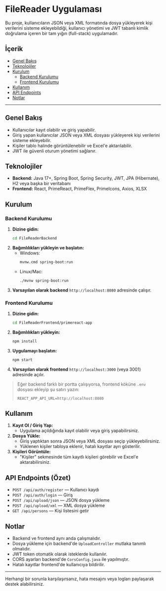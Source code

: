 # FileReader Uygulaması

Bu proje, kullanıcıların JSON veya XML formatında dosya yükleyerek kişi verilerini sisteme ekleyebildiği, kullanıcı yönetimi ve JWT tabanlı kimlik doğrulama içeren bir tam yığın (full-stack) uygulamadır.

## İçerik
- [Genel Bakış](#genel-bakış)
- [Teknolojiler](#teknolojiler)
- [Kurulum](#kurulum)
  - [Backend Kurulumu](#backend-kurulumu)
  - [Frontend Kurulumu](#frontend-kurulumu)
- [Kullanım](#kullanım)
- [API Endpoints](#api-endpoints)
- [Notlar](#notlar)

---

## Genel Bakış

- Kullanıcılar kayıt olabilir ve giriş yapabilir.
- Giriş yapan kullanıcılar JSON veya XML dosyası yükleyerek kişi verilerini sisteme ekleyebilir.
- Kişiler tablo halinde görüntülenebilir ve Excel'e aktarılabilir.
- JWT ile güvenli oturum yönetimi sağlanır.

## Teknolojiler

- **Backend:** Java 17+, Spring Boot, Spring Security, JWT, JPA (Hibernate), H2 veya başka bir veritabanı
- **Frontend:** React, PrimeReact, PrimeFlex, PrimeIcons, Axios, XLSX

## Kurulum

### Backend Kurulumu

1. **Dizine gidin:**
   ```bash
   cd FileReaderBackend
   ```
2. **Bağımlılıkları yükleyin ve başlatın:**
   - Windows:
     ```bash
     mvnw.cmd spring-boot:run
     ```
   - Linux/Mac:
     ```bash
     ./mvnw spring-boot:run
     ```
3. **Varsayılan olarak backend** `http://localhost:8080` adresinde çalışır.

### Frontend Kurulumu

1. **Dizine gidin:**
   ```bash
   cd FileReaderFrontend/primereact-app
   ```
2. **Bağımlılıkları yükleyin:**
   ```bash
   npm install
   ```
3. **Uygulamayı başlatın:**
   ```bash
   npm start
   ```
4. **Varsayılan olarak frontend** `http://localhost:3000` (veya 3001) adresinde açılır.

> Eğer backend farklı bir portta çalışıyorsa, frontend köküne `.env` dosyası ekleyip şu satırı yazın:
> ```
> REACT_APP_API_URL=http://localhost:8080
> ```

## Kullanım

1. **Kayıt Ol / Giriş Yap:**
   - Uygulama açıldığında kayıt olabilir veya giriş yapabilirsiniz.
2. **Dosya Yükle:**
   - Giriş yaptıktan sonra JSON veya XML dosyası seçip yükleyebilirsiniz.
   - Yüklenen kişiler tabloya eklenir, hatalı kayıtlar ayrı gösterilir.
3. **Kişileri Görüntüle:**
   - "Kişiler" sekmesinde tüm kayıtlı kişileri görebilir ve Excel'e aktarabilirsiniz.

## API Endpoints (Özet)

- `POST /api/auth/register` — Kullanıcı kaydı
- `POST /api/auth/login` — Giriş
- `POST /api/upload/json` — JSON dosya yükleme
- `POST /api/upload/xml` — XML dosya yükleme
- `GET /api/persons` — Kişi listesini getir

## Notlar

- Backend ve frontend aynı anda çalışmalıdır.
- Dosya yükleme için backend'de `UploadController` mutlaka tanımlı olmalıdır.
- JWT token otomatik olarak isteklerde kullanılır.
- CORS ayarları backend'de `CorsConfig.java` ile yapılmıştır.
- Hatalı kayıtlar frontend'de kullanıcıya bildirilir.

---
Herhangi bir sorunla karşılaşırsanız, hata mesajını veya logları paylaşarak destek alabilirsiniz.
